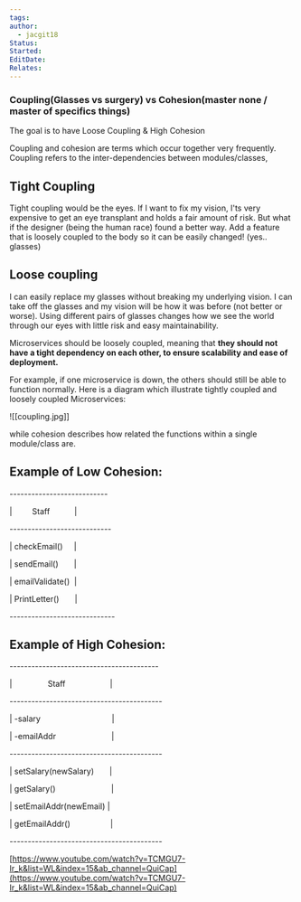 ```yaml
---
tags: 
author:
  - jacgit18
Status: 
Started: 
EditDate: 
Relates:
---
```


### Coupling(Glasses vs surgery) vs Cohesion(master none /  master of specifics things)


The goal is to have Loose Coupling & High Cohesion 

Coupling and cohesion are terms which occur together very frequently. Coupling refers to the inter-dependencies between modules/classes, 

## Tight Coupling 

Tight coupling would be the eyes. If I want to fix my vision, I'ts very expensive to get an eye transplant and holds a fair amount of risk. But what if the designer (being the human race) found a better way. Add a feature that is loosely coupled to the body so it can be easily changed! (yes.. glasses) 

## Loose coupling 

I can easily replace my glasses without breaking my underlying vision. I can take off the glasses and my vision will be how it was before (not better or worse). Using different pairs of glasses changes how we see the world through our eyes with little risk and easy maintainability. 

Microservices should be loosely coupled, meaning that **they should not have a tight dependency on each other, to ensure scalability and ease of deployment.**

For example, if one microservice is down, the others should still be able to function normally. Here is a diagram which illustrate tightly coupled and loosely coupled Microservices:

![[coupling.jpg]]


while cohesion describes how related the functions within a single module/class are. 

## Example of Low Cohesion: 


--------------------------- 

|         Staff           | 

---------------------------- 

| checkEmail()     | 

| sendEmail()       | 

| emailValidate()  | 

| PrintLetter()       | 

----------------------------- 

##  Example of High Cohesion: 

----------------------------------------- 

|                Staff                    | 

------------------------------------------ 

| -salary                                | 

| -emailAddr                         | 

------------------------------------------ 

| setSalary(newSalary)       | 

| getSalary()                         | 

| setEmailAddr(newEmail) | 

| getEmailAddr()                  | 

------------------------------------------ 

[https://www.youtube.com/watch?v=TCMGU7-Ir_k&list=WL&index=15&ab_channel=QuiCap](https://www.youtube.com/watch?v=TCMGU7-Ir_k&list=WL&index=15&ab_channel=QuiCap)